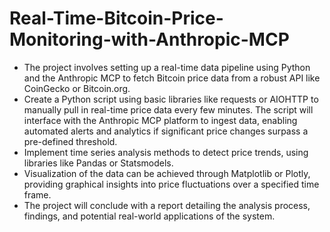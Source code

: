 # Real-Time-Bitcoin-Price-Monitoring-with-Anthropic-MCP
- The project involves setting up a real-time data pipeline using Python and the Anthropic MCP to fetch Bitcoin price data from a robust API like CoinGecko or Bitcoin.org.
- Create a Python script using basic libraries like requests or AIOHTTP to manually pull in real-time price data every few minutes.
The script will interface with the Anthropic MCP platform to ingest data, enabling automated alerts and analytics if significant price changes surpass a pre-defined threshold.
- Implement time series analysis methods to detect price trends, using libraries like Pandas or Statsmodels.
- Visualization of the data can be achieved through Matplotlib or Plotly, providing graphical insights into price fluctuations over a specified time frame.
- The project will conclude with a report detailing the analysis process, findings, and potential real-world applications of the system.

